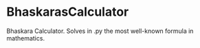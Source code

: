# BhaskarasCalculator
 Bhaskara Calculator. Solves in .py the most well-known formula in mathematics.
